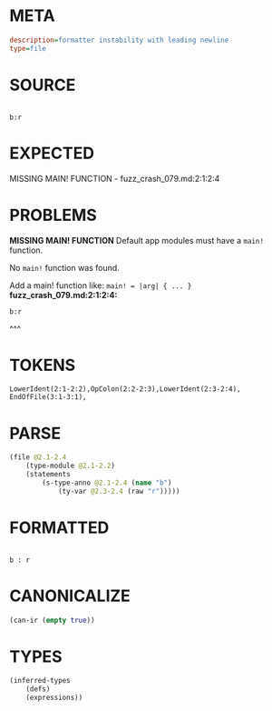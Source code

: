 # META
~~~ini
description=formatter instability with leading newline
type=file
~~~
# SOURCE
~~~roc

b:r
~~~
# EXPECTED
MISSING MAIN! FUNCTION - fuzz_crash_079.md:2:1:2:4
# PROBLEMS
**MISSING MAIN! FUNCTION**
Default app modules must have a `main!` function.

No `main!` function was found.

Add a main! function like:
`main! = |arg| { ... }`
**fuzz_crash_079.md:2:1:2:4:**
```roc
b:r
```
^^^


# TOKENS
~~~zig
LowerIdent(2:1-2:2),OpColon(2:2-2:3),LowerIdent(2:3-2:4),
EndOfFile(3:1-3:1),
~~~
# PARSE
~~~clojure
(file @2.1-2.4
	(type-module @2.1-2.2)
	(statements
		(s-type-anno @2.1-2.4 (name "b")
			(ty-var @2.3-2.4 (raw "r")))))
~~~
# FORMATTED
~~~roc

b : r
~~~
# CANONICALIZE
~~~clojure
(can-ir (empty true))
~~~
# TYPES
~~~clojure
(inferred-types
	(defs)
	(expressions))
~~~
